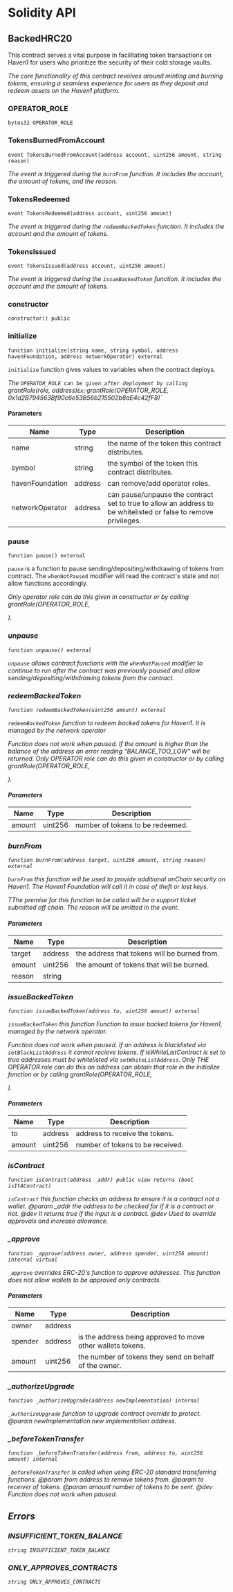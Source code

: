 # Solidity API

## BackedHRC20

This contract serves a vital purpose in facilitating token 
transactions on Haven1 for users who prioritize the security of their cold storage vaults.

_The core functionality of this contract revolves around minting and burning tokens, 
ensuring a seamless experience for users as they deposit and redeem assets on the Haven1 platform._

### OPERATOR_ROLE

```solidity
bytes32 OPERATOR_ROLE
```

### TokensBurnedFromAccount

```solidity
event TokensBurnedFromAccount(address account, uint256 amount, string reason)
```

_The event is triggered during the `burnFrom` function.
It includes the account, the amount of tokens, and the reason._

### TokensRedeemed

```solidity
event TokensRedeemed(address account, uint256 amount)
```

_The event is triggered during the `redeemBackedToken` function.
It includes the account and the amount of tokens._

### TokensIssued

```solidity
event TokensIssued(address account, uint256 amount)
```

_The event is triggered during the `issueBackedToken` function.
It includes the account and the amount of tokens._

### constructor

```solidity
constructor() public
```

### initialize

```solidity
function initialize(string name, string symbol, address havenFoundation, address networkOperator) external
```

`initialize` function gives values to variables when the contract deploys.

_The `OPERATOR_ROLE can be given after deployment by calling `grantRole(role, address)`
    Ex: `grantRole(OPERATOR_ROLE, 0x1d2B794563Bf90c6e53B56b215502b8aE4c42fF8)`_

#### Parameters

| Name | Type | Description |
| ---- | ---- | ----------- |
| name | string | the name of the token this contract distributes. |
| symbol | string | the symbol of the token this contract distributes. |
| havenFoundation | address | can remove/add operator roles. |
| networkOperator | address | can pause/unpause the contract set to true to allow an address to be whitelisted  or false to remove privileges. |

### pause

```solidity
function pause() external
```

`pause` is a function to pause sending/depositing/withdrawing of tokens from contract.
The `whenNotPaused` modifier will read the contract's state and not allow functions accordingly.

_Only operator role can do this given in constructor or by calling grantRole(OPERATOR_ROLE, <ADDRESS>)._

### unpause

```solidity
function unpause() external
```

`unpause` allows contract functions with the `whenNotPaused` modifier
to continue to run after the contract was previously paused and allow
sending/depositing/withdrawing tokens from the contract.

### redeemBackedToken

```solidity
function redeemBackedToken(uint256 amount) external
```

`redeemBackedToken` function to redeem backed tokens for Haven1.
It is managed by the network operator

_Function does not work when paused.
If  the amount is higher than the balance of the address an error reading "BALANCE_TOO_LOW" will be returned.
Only OPERATOR role can do this given in constructor or by calling grantRole(OPERATOR_ROLE, <ADDRESS>)._

#### Parameters

| Name | Type | Description |
| ---- | ---- | ----------- |
| amount | uint256 | number of tokens to be redeemed. |

### burnFrom

```solidity
function burnFrom(address target, uint256 amount, string reason) external
```

`burnFrom` this function will be used to provide additional onChain security on Haven1.
The Haven1 Foundation will call it in case of theft or lost keys.

_TThe premise for this function to be called will be a support ticket submitted off chain.
The reason will be emitted in the event._

#### Parameters

| Name | Type | Description |
| ---- | ---- | ----------- |
| target | address | the address that tokens will be burned from. |
| amount | uint256 | the amount of tokens that will be burned. |
| reason | string |  |

### issueBackedToken

```solidity
function issueBackedToken(address to, uint256 amount) external
```

`issueBackedToken` this function Function to issue backed tokens for Haven1, managed by the network operator.

_Function does not work when paused.
If an address is blacklisted via `setBlackListAddress` it cannot recieve tokens.
If isWhiteListContract is set to true addresses must be whitelisted via `setWhiteListAddress`.
Only THE OPERATOR role can do this an address can obtain that role in the initialize
function or by calling grantRole(OPERATOR_ROLE, <ADDRESS>)._

#### Parameters

| Name | Type | Description |
| ---- | ---- | ----------- |
| to | address | address to receive the tokens. |
| amount | uint256 | number of tokens to be received. |

### isContract

```solidity
function isContract(address _addr) public view returns (bool isItAContract)
```

`isContract` this function checks an address to ensure it is a contract not a wallet.
    @param _addr the address to be checked for if it is a contract or not.
    @dev It returns true if the input is a contract.
    @dev Used to override approvals and increase allowance.

### _approve

```solidity
function _approve(address owner, address spender, uint256 amount) internal virtual
```

`_approve` overrides ERC-20's function to approve addresses.
This function does not allow wallets to be approved only contracts.

#### Parameters

| Name | Type | Description |
| ---- | ---- | ----------- |
| owner | address |  |
| spender | address | is the address being approved to move other wallets tokens. |
| amount | uint256 | the number of tokens they send on behalf of the owner. |

### _authorizeUpgrade

```solidity
function _authorizeUpgrade(address newImplementation) internal
```

`_authorizeUpgrade` function to upgrade contract override to protect.
    @param newImplementation new implementation address.

### _beforeTokenTransfer

```solidity
function _beforeTokenTransfer(address from, address to, uint256 amount) internal
```

`_beforeTokenTransfer` is called when using ERC-20 standard transferring functions.
    @param from address to remove tokens from.
    @param to receiver of tokens.
    @param amount number of tokens to be sent.
    @dev Function does not work when paused.

## Errors

### INSUFFICIENT_TOKEN_BALANCE

```solidity
string INSUFFICIENT_TOKEN_BALANCE
```

### ONLY_APPROVES_CONTRACTS

```solidity
string ONLY_APPROVES_CONTRACTS
```

